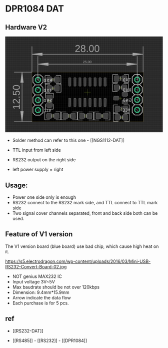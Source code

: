 
# DPR1084 DAT

## Hardware V2

![](31-15-17-18-04-2023.png)

- Solder method can refer to this one - [[NGS1112-DAT]]

- TTL input from left side 
- RS232 output on the right side 
- left power supply = right


## Usage:

- Power one side only is enough
- RS232 connect to the RS232 mark side, and TTL connect to TTL mark side
- Two signal cover channels separated, front and back side both can be used.


## Feature of V1 version 

The V1 version board (blue board) use bad chip, which cause high heat on it.

https://s5.electrodragon.com/wp-content/uploads/2016/03/Mini-USB-RS232-Convert-Board-02.jpg

- NOT genius MAX232 IC
- Input voltage 3V~5V
- Max baudrate should be not over 120kbps
- Dimension: 9.4mm*15.9mm
- Arrow indicate the data flow
- Each purchase is for 5 pcs.


## ref 

- [[RS232-DAT]]
  
- [[RS485]] - [[RS232]] - [[DPR1084]]